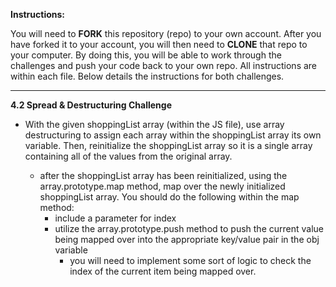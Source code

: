 **Instructions:**

You will need to **FORK** this repository (repo) to your own account.  After you have forked it to your account, you will then need to **CLONE** that repo to your computer.  By doing this, you will be able to work through the challenges and push your code back to your own repo.  All instructions are within each file.  Below details the instructions for both challenges.

*************************************************************************************

**4.2 Spread & Destructuring Challenge**

- With the given shoppingList array (within the JS file), use array destructuring to assign each array within the shoppingList array its own variable. Then, reinitialize the shoppingList array so it is a single array containing all of the values from the original array. 
    
    - after the shoppingList array has been reinitialized, using the array.prototype.map method, map over the newly initialized shoppingList array. You should do the following within the map method:
        - include a parameter for index
        - utilize the array.prototype.push method to push the current value being mapped over into the appropriate key/value pair in the obj variable
            - you will need to implement some sort of logic to check the index of the current item being mapped over.